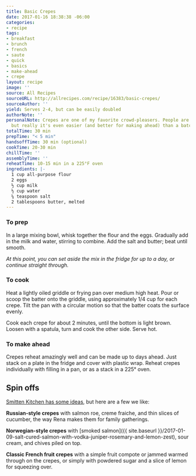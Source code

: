 ```yaml
---
title: Basic Crepes
date: 2017-01-16 18:38:38 -06:00
categories:
- recipe
tags:
- breakfast
- brunch
- french
- saute
- quick
- basics
- make-ahead
- crepe
layout: recipe
image: ''
source: All Recipes
sourceURL: http://allrecipes.com/recipe/16383/basic-crepes/
sourceAuthor: ''
yield: Serves 2-4, but can be easily doubled
authorNote: ''
personalNote: Crepes are one of my favorite crowd-pleasers. People are always impressed,
  but really it's even easier (and better for making ahead) than a batch of pancakes.
totalTime: 30 min
prepTime: "< 5 min"
handsoffTime: 30 min (optional)
cookTime: 20-30 min
chillTime: ''
assemblyTime: ''
reheatTime: 10-15 min in a 225°F oven
ingredients: |-
  1 cup all-purpose flour
  2 eggs
  ½ cup milk
  ½ cup water
  ¼ teaspoon salt
  2 tablespoons butter, melted
---
```


### To prep

In a large mixing bowl, whisk together the flour and the eggs. Gradually add in the milk and water, stirring to combine. Add the salt and butter; beat until smooth.

*At this point, you can set aside the mix in the fridge for up to a day, or continue straight through.*

### To cook

Heat a lightly oiled griddle or frying pan over medium high heat. Pour or scoop the batter onto the griddle, using approximately 1/4 cup for each crepe. Tilt the pan with a circular motion so that the batter coats the surface evenly.

Cook each crepe for about 2 minutes, until the bottom is light brown. Loosen with a spatula, turn and cook the other side. Serve hot.

### To make ahead

Crepes reheat amazingly well and can be made up to days ahead. Just stack on a plate in the fridge and cover with plastic wrap. Reheat crepes individually with filling in a pan, or as a stack in a 225° oven.

## Spin offs

[Smitten Kitchen has some ideas](https://smittenkitchen.com/?s=crepes), but here are a few we like:

**Russian-style crepes** with salmon roe, creme fraiche, and thin slices of cucumber, the way Rena makes them for family gatherings.

**Norwegian-style crepes** with [smoked salmon]({{ site.baseurl }}/2017-01-09-salt-cured-salmon-with-vodka-juniper-rosemary-and-lemon-zest), sour cream, and chives piled on top.

**Classic French fruit crepes** with a simple fruit compote or jammed warmed through on the crepes, or simply with powdered sugar and a slice of lemon for squeezing over.
